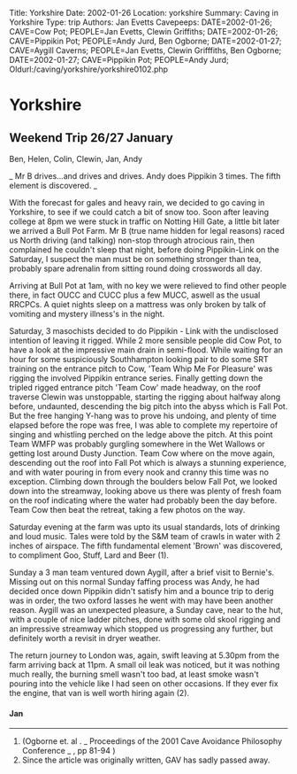 Title: Yorkshire 
Date: 2002-01-26
Location: yorkshire
Summary: Caving in Yorkshire
Type: trip
Authors: Jan Evetts
Cavepeeps: DATE=2002-01-26; CAVE=Cow Pot; PEOPLE=Jan Evetts, Clewin Griffiths;
     DATE=2002-01-26; CAVE=Pippikin Pot; PEOPLE=Andy Jurd, Ben Ogborne;
     DATE=2002-01-27; CAVE=Aygill Caverns; PEOPLE=Jan Evetts, Clewin Grifffiths, Ben Ogborne;
     DATE=2002-01-27; CAVE=Pippikin Pot; PEOPLE=Andy Jurd;
Oldurl:/caving/yorkshire/yorkshire0102.php


#  Yorkshire 

##  Weekend Trip 26/27 January 

Ben, Helen, Colin, Clewin, Jan, Andy 

_ Mr B drives...and drives and drives. Andy does Pippikin 3 times. The fifth element is discovered. _

With the forecast for gales and heavy rain, we decided to go caving in Yorkshire, to see if we could catch a bit of snow too. Soon after leaving college at 8pm we were stuck in traffic on Notting Hill Gate, a little bit later we arrived a Bull Pot Farm. Mr B (true name hidden for legal reasons) raced us North driving (and talking) non-stop through atrocious rain, then complained he couldn't sleep that night, before doing Pippikin-Link on the Saturday, I suspect the man must be on something stronger than tea, probably spare adrenalin from sitting round doing crosswords all day. 

Arriving at Bull Pot at 1am, with no key we were relieved to find other people there, in fact OUCC and CUCC plus a few MUCC, aswell as the usual RRCPCs. A quiet nights sleep on a mattress was only broken by talk of vomiting and mystery illness's in the night. 

Saturday, 3 masochists decided to do Pippikin - Link with the undisclosed intention of leaving it rigged. While 2 more sensible people did Cow Pot, to have a look at the impressive main drain in semi-flood. While waiting for an hour for some suspiciously Southhampton looking pair to do some SRT training on the entrance pitch to Cow, 'Team Whip Me For Pleasure' was rigging the involved Pippikin entrance series. Finally getting down the tripled rigged entrance pitch 'Team Cow' made headway, on the roof traverse Clewin was unstoppable, starting the rigging about halfway along before, undaunted, descending the big pitch into the abyss which is Fall Pot. But the free hanging Y-hang was to prove his undoing, and plenty of time elapsed before the rope was free, I was able to complete my repertoire of singing and whistling perched on the ledge above the pitch. At this point Team WMFP was probably gurgling somewhere in the Wet Wallows or getting lost around Dusty Junction. Team Cow where on the move again, descending out the roof into Fall Pot which is always a stunning experience, and with water pouring in from every nook and cranny this time was no exception. Climbing down through the boulders below Fall Pot, we looked down into the streamway, looking above us there was plenty of fresh foam on the roof indicating where the water had probably been the day before. Team Cow then beat the retreat, taking a few photos on the way. 

Saturday evening at the farm was upto its usual standards, lots of drinking and loud music. Tales were told by the S&amp;M team of crawls in water with 2 inches of airspace. The fifth fundamental element 'Brown' was discovered, to compliment Goo, Stuff, Lard and Beer (1). 

Sunday a 3 man team ventured down Aygill, after a brief visit to Bernie's. Missing out on this normal Sunday faffing process was Andy, he had decided once down Pippikin didn't satisfy him and a bounce trip to derig was in order, the two oxford lasses he went with may have been another reason. Aygill was an unexpected pleasure, a Sunday cave, near to the hut, with a couple of nice ladder pitches, done with some old skool rigging and an impressive streamway which stopped us progressing any further, but definitely worth a revisit in dryer weather. 

The return journey to London was, again, swift leaving at 5.30pm from the farm arriving back at 11pm. A small oil leak was noticed, but it was nothing much really, the burning smell wasn't too bad, at least smoke wasn't pouring into the vehicle like I had seen on other occasions. If they ever fix the engine, that van is well worth hiring again (2).

####  Jan 

* * *

  1. (Ogborne et. al . _ Proceedings of the 2001 Cave Avoidance Philosophy Conference _ , pp 81-94 ) 
  2. Since the article was originally written, GAV has sadly passed away. 


